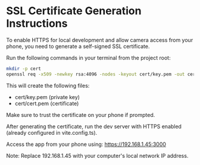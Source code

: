 # SSL Certificate Generation Instructions

To enable HTTPS for local development and allow camera access from your phone, you need to generate a self-signed SSL certificate.

Run the following commands in your terminal from the project root:

```bash
mkdir -p cert
openssl req -x509 -newkey rsa:4096 -nodes -keyout cert/key.pem -out cert/cert.pem -days 365 -subj "/CN=localhost"
```

This will create the following files:
- cert/key.pem (private key)
- cert/cert.pem (certificate)

Make sure to trust the certificate on your phone if prompted.

After generating the certificate, run the dev server with HTTPS enabled (already configured in vite.config.ts).

Access the app from your phone using:
https://192.168.1.45:3000

Note: Replace 192.168.1.45 with your computer's local network IP address.
